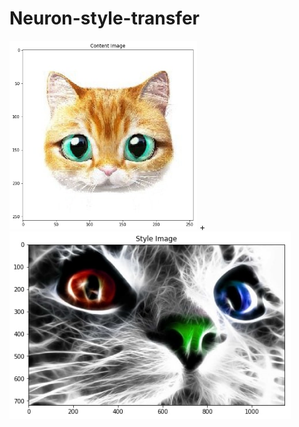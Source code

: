 # Neuron-style-transfer

<img src="style and content images/content1.jpg" alt="total loss" width="300"/> + <img src="style and content images/style1.jpg" alt="total loss" height="300"/> 
